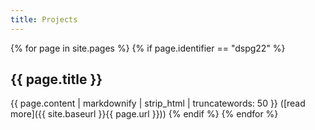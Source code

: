 ```yaml
---
title: Projects
---
```


{% for page in site.pages %}
{% if page.identifier == "dspg22" %}    
## {{ page.title }}
{{ page.content | markdownify | strip_html | truncatewords: 50 }} ([read more]({{ site.baseurl }}{{ page.url }}))
{% endif %}
{% endfor %}
